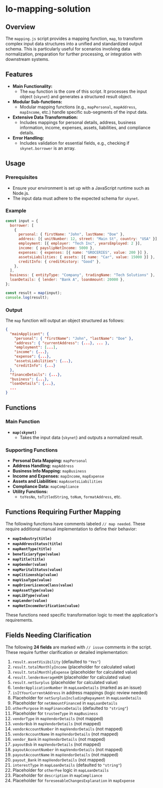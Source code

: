 # lo-mapping-solution

## Overview

The `mapping.js` script provides a mapping function, `map`, to transform complex input data structures into a unified and standardized output schema. This is particularly useful for scenarios involving data normalization, preparation for further processing, or integration with downstream systems.

## Features

- **Main Functionality:**  
  - The `map` function is the core of this script. It processes the input object (`skynet`) and generates a structured result object.
- **Modular Sub-functions:**  
  - Modular mapping functions (e.g., `mapPersonal`, `mapAddress`, `mapIncome`, etc.) handle specific sub-segments of the input data.
- **Extensive Data Transformation:**  
  - Includes mappings for personal details, address, business information, income, expenses, assets, liabilities, and compliance details.
- **Error Handling:**  
  - Includes validation for essential fields, e.g., checking if `skynet.borrower` is an array.

## Usage

### Prerequisites

- Ensure your environment is set up with a JavaScript runtime such as Node.js.
- The input data must adhere to the expected schema for `skynet`.

### Example

```javascript
const input = {
  borrower: [
    {
      personal: { firstName: "John", lastName: "Doe" },
      address: [{ unitNumber: 12, street: "Main St", country: "USA" }],
      employment: [{ employer: "Tech Inc", yearsEmployed: 2 }],
      income: { payslipNetIncome: 5000 },
      expenses: { expenses: [{ name: "GROCERIES", value: 200 }] },
      assetsLiabilities: { assets: [{ name: "Car", value: 15000 }] },
      creditInfo: { creditHistory: "Good" },
    },
  ],
  business: { entityType: "Company", tradingName: "Tech Solutions" },
  loanDetails: { lender: "Bank A", loanAmount: 20000 },
};

const result = map(input);
console.log(result);
```

### Output

The `map` function will output an object structured as follows:

```json
{
  "mainApplicant": {
    "personal": { "firstName": "John", "lastName": "Doe" },
    "address": { "currentAddress": {...}, ... },
    "employment": [...],
    "income": {...},
    "expense": {...},
    "assetsLiabilities": {...},
    "creditInfo": {...}
  },
  "financeDetails": {...},
  "business": {...},
  "loanDetails": {...},
  ...
}
```

## Functions

### Main Function
- **`map(skynet)`**  
  - Takes the input data (`skynet`) and outputs a normalized result.

### Supporting Functions
- **Personal Data Mapping:** `mapPersonal`  
- **Address Handling:** `mapAddress`  
- **Business Info Mapping:** `mapBusiness`  
- **Income and Expenses:** `mapIncome`, `mapExpense`  
- **Assets and Liabilities:** `mapAssetsLiabilities`  
- **Compliance Data:** `mapCompliance`  
- **Utility Functions:**  
  - `toYesNo`, `toTitledString`, `toNum`, `formatAddress`, etc.

## Functions Requiring Further Mapping

The following functions have comments labeled `// map needed`. These require additional manual implementation to define their behavior:

- **`mapIndustry(title)`**
- **`mapAddressStatus(title)`**
- **`mapRentType(title)`**
- **`beneficiaryType(value)`**
- **`mapTitle(title)`**
- **`mapGender(value)`**
- **`mapMaritalStatus(value)`**
- **`mapCitizenship(value)`**
- **`mapVisaType(value)`**
- **`mapDriverLicenceClass(value)`**
- **`mapAssetType(value)`**
- **`mapLibType(value)`**
- **`mapLender(value)`**
- **`mapNetIncomeVerification(value)`**

These functions need specific transformation logic to meet the application's requirements.

## Fields Needing Clarification

The following **24 fields** are marked with `// issue` comments in the script. These require further clarification or detailed implementation:

1. `result.assetVisibility` (defaulted to `"Yes"`)
2. `result.totalMonthlyIncome` (placeholder for calculated value)
3. `result.totalMonthlyExpense` (placeholder for calculated value)
4. `result.lenderAverageHEM` (placeholder for calculated value)
5. `result.netSurplus` (placeholder for calculated value)
6. `lenderApplicationNumber` in `mapLoanDetails` (marked as an issue)
7. `isItYourCurrentAddress` in address mappings (logic review needed)
8. Placeholder for `netSurplusIncludingRepayment` in `mapLoanDetails`
9. Placeholder for `netAmountFinanced` in `mapLoanDetails`
10. `otherPurpose` in `mapFinanceDetails` (defaulted to `"string"`)
11. Placeholder for `trusteeType` in `mapBusiness`
12. `vendorType` in `mapVendorDetails` (not mapped)
13. `vendorBsb` in `mapVendorDetails` (not mapped)
14. `vendorAccountNumber` in `mapVendorDetails` (not mapped)
15. `vendorAccountName` in `mapVendorDetails` (not mapped)
16. `vendor_Bank` in `mapVendorDetails` (not mapped)
17. `payoutBsb` in `mapVendorDetails` (not mapped)
18. `payoutAccountNumber` in `mapVendorDetails` (not mapped)
19. `payoutAccountName` in `mapVendorDetails` (not mapped)
20. `payout_Bank` in `mapVendorDetails` (not mapped)
21. `interestType` in `mapLoanDetails` (defaulted to `"string"`)
22. Placeholder for `otherFee` logic in `mapLoanDetails`
23. Placeholder for `description` in `mapCompliance`
24. Placeholder for `foreseeableChangesExplanation` in `mapExpense`